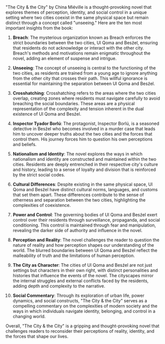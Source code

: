 "The City & the City" by China Miéville is a thought-provoking novel that explores themes of perception, identity, and social control in a unique setting where two cities coexist in the same physical space but remain distinct through a concept called "unseeing." Here are the ten most important insights from the book:

1. **Breach**: The mysterious organization known as Breach enforces the strict boundaries between the two cities, Ul Qoma and Besźel, ensuring that residents do not acknowledge or interact with the other city. Breach's methods and motivations remain enigmatic throughout the novel, adding an element of suspense and intrigue.

2. **Unseeing**: The concept of unseeing is central to the functioning of the two cities, as residents are trained from a young age to ignore anything from the other city that crosses their path. This willful ignorance is essential for maintaining the separation between Ul Qoma and Besźel.

3. **Crosshatching**: Crosshatching refers to the areas where the two cities overlap, creating zones where residents must navigate carefully to avoid breaching the social boundaries. These areas are a physical representation of the complexity and tension inherent in the dual existence of Ul Qoma and Besźel.

4. **Inspector Tyador Borlú**: The protagonist, Inspector Borlú, is a seasoned detective in Besźel who becomes involved in a murder case that leads him to uncover deeper truths about the two cities and the forces that control them. His journey forces him to question his own perceptions and beliefs.

5. **Nationalism and Identity**: The novel explores the ways in which nationalism and identity are constructed and maintained within the two cities. Residents are deeply entrenched in their respective city's culture and history, leading to a sense of loyalty and division that is reinforced by the strict social codes.

6. **Cultural Differences**: Despite existing in the same physical space, Ul Qoma and Besźel have distinct cultural norms, languages, and customs that set them apart. These differences contribute to the sense of otherness and separation between the two cities, highlighting the complexities of coexistence.

7. **Power and Control**: The governing bodies of Ul Qoma and Besźel exert control over their residents through surveillance, propaganda, and social conditioning. This control is maintained through fear and manipulation, revealing the darker side of authority and influence in the novel.

8. **Perception and Reality**: The novel challenges the reader to question the nature of reality and how perception shapes our understanding of the world. The blurred boundaries between Ul Qoma and Besźel reflect the malleability of truth and the limitations of human perception.

9. **The City as Character**: The cities of Ul Qoma and Besźel are not just settings but characters in their own right, with distinct personalities and histories that influence the events of the novel. The cityscapes mirror the internal struggles and external conflicts faced by the residents, adding depth and complexity to the narrative.

10. **Social Commentary**: Through its exploration of urban life, power dynamics, and social constructs, "The City & the City" serves as a compelling commentary on the complexities of modern society and the ways in which individuals navigate identity, belonging, and control in a changing world.

Overall, "The City & the City" is a gripping and thought-provoking novel that challenges readers to reconsider their perceptions of reality, identity, and the forces that shape our lives.